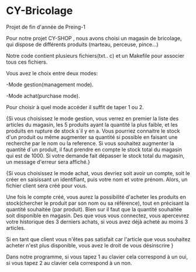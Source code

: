 # CY-Bricolage
Projet de fin d'année de Preing-1


Pour notre projet CY-SHOP , nous avons choisi un magasin de bricolage, qui dispose de différents produits (marteau, perceuse, pince...)

Notre code contient plusieurs fichiers(txt.. c) et un Makefile pour associer tous ces fichiers. 

Vous avez le choix entre deux modes:

-Mode gestion(management mode).
 
 -Mode achat(purchase mode).

Pour choisir à quel mode accéder il suffit de taper 1 ou 2.

{Si vous choisissez le mode gestion, vous verrez en premier la liste des articles du magasin, les 5 produits ayant la quantité la plus faible, et les produits en rupture de stock s´il y en a. Vous pourriez connaitre le stock d'un produit ou même augmenter sa quantité si possible en faisant une recherche par le nom ou la reference. Si vous souhaitez augmenter la quantité d´un produit, il faut prendre en compte le stock total du magasin qui est de 1000. Si votre demande fait dépasser le stock total du magasin, un message d'erreur sera affiché.}

{Si vous choisissez le mode achat, vous devriez soit avoir un compte, soit le créer en saisissant un identifiant, puis votre nom et votre prénom. Alors, un fichier client sera créé pour vous.                                                                                                                            

Une fois le compte créé, vous aurez la possibilité d'acheter les produits en stock(chercher le produit par son nom ou sa référence), tout en précisant la quantité souhaitée (par produit). Bien sur il faut que la quantité souhaitée soit disponible en magasin. Des que vous vous connectez, vous apercevrez votre historique des 3 derniers achats, si vous avez déjà acheté au moins 3 articles. 


Si en tant que client vous n'êtes pas satisfait car l'article que vous souhaitez acheter n'est plus disponible, vous avez le droit de vous désinscrire }

Dans notre programme, si vous tapez 1 au clavier cela correspond à un oui, si vous tapez 2 au clavier cela correspond à un non. 
